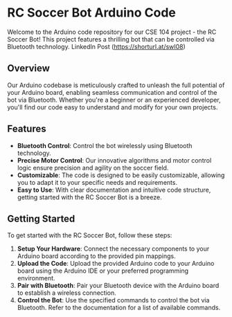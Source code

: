 # RC Soccer Bot Arduino Code

Welcome to the Arduino code repository for our CSE 104 project - the RC Soccer Bot! This project features a thrilling bot that can be controlled via Bluetooth technology.
LinkedIn Post (https://shorturl.at/swI08)

## Overview

Our Arduino codebase is meticulously crafted to unleash the full potential of your Arduino board, enabling seamless communication and control of the bot via Bluetooth. Whether you're a beginner or an experienced developer, you'll find our code easy to understand and modify for your own projects.

## Features

- **Bluetooth Control**: Control the bot wirelessly using Bluetooth technology.
- **Precise Motor Control**: Our innovative algorithms and motor control logic ensure precision and agility on the soccer field.
- **Customizable**: The code is designed to be easily customizable, allowing you to adapt it to your specific needs and requirements.
- **Easy to Use**: With clear documentation and intuitive code structure, getting started with the RC Soccer Bot is a breeze.

## Getting Started

To get started with the RC Soccer Bot, follow these steps:

1. **Setup Your Hardware**: Connect the necessary components to your Arduino board according to the provided pin mappings.
2. **Upload the Code**: Upload the provided Arduino code to your Arduino board using the Arduino IDE or your preferred programming environment.
3. **Pair with Bluetooth**: Pair your Bluetooth device with the Arduino board to establish a wireless connection.
4. **Control the Bot**: Use the specified commands to control the bot via Bluetooth. Refer to the documentation for a list of available commands.






